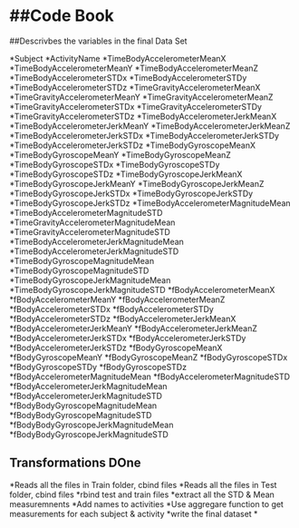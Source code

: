 ##Code Book
====================
##Descrivbes the variables in the final Data Set

*Subject
*ActivityName
*TimeBodyAccelerometerMeanX
*TimeBodyAccelerometerMeanY
*TimeBodyAccelerometerMeanZ
*TimeBodyAccelerometerSTDx
*TimeBodyAccelerometerSTDy
*TimeBodyAccelerometerSTDz
*TimeGravityAccelerometerMeanX
*TimeGravityAccelerometerMeanY
*TimeGravityAccelerometerMeanZ
*TimeGravityAccelerometerSTDx
*TimeGravityAccelerometerSTDy
*TimeGravityAccelerometerSTDz
*TimeBodyAccelerometerJerkMeanX
*TimeBodyAccelerometerJerkMeanY
*TimeBodyAccelerometerJerkMeanZ
*TimeBodyAccelerometerJerkSTDx
*TimeBodyAccelerometerJerkSTDy
*TimeBodyAccelerometerJerkSTDz
*TimeBodyGyroscopeMeanX
*TimeBodyGyroscopeMeanY
*TimeBodyGyroscopeMeanZ
*TimeBodyGyroscopeSTDx
*TimeBodyGyroscopeSTDy
*TimeBodyGyroscopeSTDz
*TimeBodyGyroscopeJerkMeanX
*TimeBodyGyroscopeJerkMeanY
*TimeBodyGyroscopeJerkMeanZ
*TimeBodyGyroscopeJerkSTDx
*TimeBodyGyroscopeJerkSTDy
*TimeBodyGyroscopeJerkSTDz
*TimeBodyAccelerometerMagnitudeMean
*TimeBodyAccelerometerMagnitudeSTD
*TimeGravityAccelerometerMagnitudeMean
*TimeGravityAccelerometerMagnitudeSTD
*TimeBodyAccelerometerJerkMagnitudeMean
*TimeBodyAccelerometerJerkMagnitudeSTD
*TimeBodyGyroscopeMagnitudeMean
*TimeBodyGyroscopeMagnitudeSTD
*TimeBodyGyroscopeJerkMagnitudeMean
*TimeBodyGyroscopeJerkMagnitudeSTD
*fBodyAccelerometerMeanX
*fBodyAccelerometerMeanY
*fBodyAccelerometerMeanZ
*fBodyAccelerometerSTDx
*fBodyAccelerometerSTDy
*fBodyAccelerometerSTDz
*fBodyAccelerometerJerkMeanX
*fBodyAccelerometerJerkMeanY
*fBodyAccelerometerJerkMeanZ
*fBodyAccelerometerJerkSTDx
*fBodyAccelerometerJerkSTDy
*fBodyAccelerometerJerkSTDz
*fBodyGyroscopeMeanX
*fBodyGyroscopeMeanY
*fBodyGyroscopeMeanZ
*fBodyGyroscopeSTDx
*fBodyGyroscopeSTDy
*fBodyGyroscopeSTDz
*fBodyAccelerometerMagnitudeMean
*fBodyAccelerometerMagnitudeSTD
*fBodyAccelerometerJerkMagnitudeMean
*fBodyAccelerometerJerkMagnitudeSTD
*fBodyBodyGyroscopeMagnitudeMean
*fBodyBodyGyroscopeMagnitudeSTD
*fBodyBodyGyroscopeJerkMagnitudeMean
*fBodyBodyGyroscopeJerkMagnitudeSTD

## Transformations DOne

*Reads all the files in Train folder, cbind files
*Reads all the files in Test folder, cbind files
*rbind test and train files
*extract all the STD & Mean measuremnents
*Add names to activities
*Use aggregare function to get measurements for each subject & activity
*write the final dataset
*